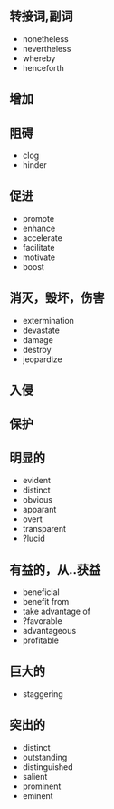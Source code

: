 ## 转接词,副词
* nonetheless
* nevertheless
* whereby
* henceforth


## 增加
## 阻碍
* clog
* hinder
## 促进
* promote
* enhance
* accelerate
* facilitate
* motivate
* boost

## 消灭，毁坏，伤害
* extermination
* devastate
* damage
* destroy
* jeopardize

## 入侵
## 保护
## 明显的
* evident 
* distinct 
* obvious 
* apparant 
* overt
* transparent
* ?lucid

## 有益的，从..获益
* beneficial
* benefit from
* take advantage of
* ?favorable
* advantageous
* profitable

## 巨大的
* staggering

## 突出的
* distinct
* outstanding 
* distinguished
* salient
* prominent
* eminent